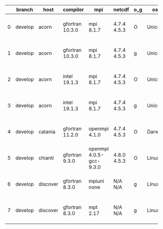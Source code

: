 |    | branch   | host     | compiler        | mpi                     | netcdf      | o_g   | os     | build   | u_pass   | u_fail   | s_pass   | s_fail   | e_pass   | e_fail   | nuopc_pass   | nuopc_fail   | artifacts_hash                                                                                                                                                      | modified                  |
|----|----------|----------|-----------------|-------------------------|-------------|-------|--------|---------|----------|----------|----------|----------|----------|----------|--------------|--------------|---------------------------------------------------------------------------------------------------------------------------------------------------------------------|---------------------------|
|  0 | develop  | acorn    | gfortran 10.3.0 | mpi 8.1.7               | 4.7.4 4.5.3 | O     | Unicos | pass    | 13662    | 0        | 49       | 0        | 80       | 0        | 50           | 0            | [artifacts](https://github.com/esmf-org/esmf-test-artifacts/tree/a07e64b742ab724932bbd7d1806b8c9a89c7d187/develop/acorn/gfortran/10.3.0/O/mpi/8.1.7)                | 2022-04-20 01:55:02 +0000 |
|  1 | develop  | acorn    | gfortran 10.3.0 | mpi 8.1.7               | 4.7.4 4.5.3 | g     | Unicos | pass    | 13662    | 0        | 49       | 0        | 80       | 0        | 50           | 0            | [artifacts](https://github.com/esmf-org/esmf-test-artifacts/tree/b748e3eac58fd87c8ce87d525e9acb1db8a22dd9/develop/acorn/gfortran/10.3.0/g/mpi/8.1.7)                | 2022-04-20 01:59:09 +0000 |
|  2 | develop  | acorn    | intel 19.1.3    | mpi 8.1.7               | 4.7.4 4.5.3 | O     | Unicos | pass    | 13662    | 0        | 49       | 0        | 80       | 0        | 50           | 0            | [artifacts](https://github.com/esmf-org/esmf-test-artifacts/tree/14f145725f803fb98f2523bd780fc4b76d9937bc/develop/acorn/intel/19.1.3/O/mpi/8.1.7)                   | 2022-04-20 01:58:27 +0000 |
|  3 | develop  | acorn    | intel 19.1.3    | mpi 8.1.7               | 4.7.4 4.5.3 | g     | Unicos | pass    | 13662    | 0        | 49       | 0        | 80       | 0        | 50           | 0            | [artifacts](https://github.com/esmf-org/esmf-test-artifacts/tree/41e8fc3216dc6b8b3dcc81478019dc43c4f4d858/develop/acorn/intel/19.1.3/g/mpi/8.1.7)                   | 2022-04-20 01:57:35 +0000 |
|  4 | develop  | catania  | gfortran 11.2.0 | openmpi 4.1.0           | 4.7.4 4.5.3 | O     | Darwin | pass    | 13508    | 154      | 41       | 8        | 80       | 0        | 45           | 5            | [artifacts](https://github.com/esmf-org/esmf-test-artifacts/tree/bae6414ee3fb875dc70f45c92d5c75c2fa64a934/develop/catania/gfortran/11.2.0/O/openmpi/4.1.0)          | 2022-04-20 00:06:34 -0600 |
|  5 | develop  | chianti  | gfortran 9.3.0  | openmpi 4.0.5-gcc-9.3.0 | 4.8.0 4.5.3 | O     | Linux  | pass    | 13662    | 0        | 49       | 0        | 80       | 0        | 50           | 0            | [artifacts](https://github.com/esmf-org/esmf-test-artifacts/tree/5c47880f65772fedb29603016399832b56f81fdb/develop/chianti/gfortran/9.3.0/O/openmpi/4.0.5-gcc-9.3.0) | 2022-04-20 01:54:30 -0400 |
|  6 | develop  | discover | gfortran 8.3.0  | mpiuni none             | N/A N/A     | g     | Linux  | pass    | pending  | pending  | pending  | pending  | pending  | pending  | pending      | pending      | [artifacts](https://github.com/esmf-org/esmf-test-artifacts/tree/700674de384ceed177be95917ebdf46de21ee29b/develop/discover/gfortran/8.3.0/g/mpiuni/none)            | 2022-04-20 01:11:22 -0400 |
|  7 | develop  | discover | gfortran 8.3.0  | mpt 2.17                | N/A N/A     | g     | Linux  | pass    | pending  | pending  | pending  | pending  | pending  | pending  | pending      | pending      | [artifacts](https://github.com/esmf-org/esmf-test-artifacts/tree/c542df4bca01ae6ed5e77741ac03016161497ef7/develop/discover/gfortran/8.3.0/g/mpt/2.17)               | 2022-04-20 01:10:42 -0400 |
